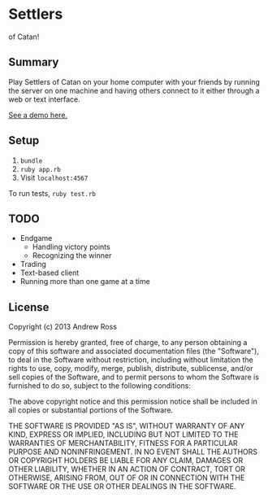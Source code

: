 # Settlers

of Catan!

## Summary

Play Settlers of Catan on your home computer with your friends by running the server on one machine and having others connect to it either through a web or text interface.

[See a demo here.](http://ec2-54-200-74-203.us-west-2.compute.amazonaws.com:4567/)

## Setup

1. `bundle`
2. `ruby app.rb`
3. Visit `localhost:4567`

To run tests, `ruby test.rb`

## TODO

- Endgame
    * Handling victory points
    * Recognizing the winner
- Trading
- Text-based client
- Running more than one game at a time

## License

Copyright (c) 2013 Andrew Ross

Permission is hereby granted, free of charge, to any person obtaining a copy
of this software and associated documentation files (the "Software"), to deal
in the Software without restriction, including without limitation the rights
to use, copy, modify, merge, publish, distribute, sublicense, and/or sell
copies of the Software, and to permit persons to whom the Software is
furnished to do so, subject to the following conditions:

The above copyright notice and this permission notice shall be included in
all copies or substantial portions of the Software.

THE SOFTWARE IS PROVIDED "AS IS", WITHOUT WARRANTY OF ANY KIND, EXPRESS OR
IMPLIED, INCLUDING BUT NOT LIMITED TO THE WARRANTIES OF MERCHANTABILITY,
FITNESS FOR A PARTICULAR PURPOSE AND NONINFRINGEMENT. IN NO EVENT SHALL THE
AUTHORS OR COPYRIGHT HOLDERS BE LIABLE FOR ANY CLAIM, DAMAGES OR OTHER
LIABILITY, WHETHER IN AN ACTION OF CONTRACT, TORT OR OTHERWISE, ARISING FROM,
OUT OF OR IN CONNECTION WITH THE SOFTWARE OR THE USE OR OTHER DEALINGS IN
THE SOFTWARE.
